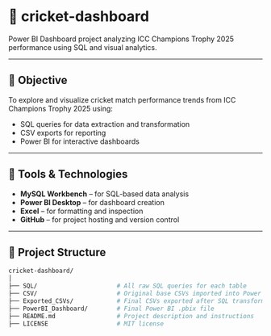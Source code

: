 # 🏏 cricket-dashboard

Power BI Dashboard project analyzing ICC Champions Trophy 2025 performance using SQL and visual analytics.

---

## 📌 Objective
To explore and visualize cricket match performance trends from ICC Champions Trophy 2025 using:
- SQL queries for data extraction and transformation
- CSV exports for reporting
- Power BI for interactive dashboards

---

## 🧰 Tools & Technologies
- **MySQL Workbench** – for SQL-based data analysis
- **Power BI Desktop** – for dashboard creation
- **Excel** – for formatting and inspection
- **GitHub** – for project hosting and version control

---

## 📁 Project Structure

```bash
cricket-dashboard/
│
├── SQL/                      # All raw SQL queries for each table
├── CSV/                      # Original base CSVs imported into Power BI
├── Exported_CSVs/            # Final CSVs exported after SQL transformations
├── PowerBI_Dashboard/        # Final Power BI .pbix file
├── README.md                 # Project description and instructions
├── LICENSE                   # MIT license
